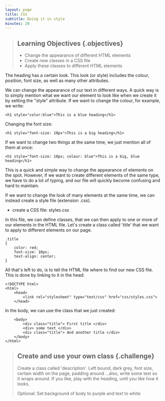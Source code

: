 ```yaml
---
layout: page
title: CSS
subtitle: Doing it in style
minutes: 20
---
```


> ## Learning Objectives {.objectives}
>
> * Change the appearance of different HTML elements
> * Create new classes in a CSS file
> * Apply these classes to different HTML elements 

The heading has a certain look. This look (or style) includes the 
colour, position, font size, as well as many other attributes. 

We can change the appearance of our text in different ways. 
A quick way is to simply mention what we want our element
to look like when we create it by setting the "style" attribute.
If we want to change the colour, for example, we write:

~~~ {.html}
<h1 style="color:blue">This is a blue heading</h1>
~~~

Changing the font size: 

~~~ {.html}
<h1 style="font-size: 10px">This is a big heading</h1>
~~~

If we want to change two things at the same time, we just mention all of them at once:

~~~ {.html}
<h1 style="font-size: 10px; colour: blue">This is a big, blue heading</h1>
~~~

This is a quick and simple way to change the appearance of elements on the spot.
However, if we want to create different elements of the same type, we have to do a lot of typing, 
and our file will quickly become confusing and hard to maintain. 

If we want to change the look of many elements at the same time, we 
can instead create a style file (extension .css).

* create a CSS file: styles.css

In this file, we can define classes, that we can then apply to one or more of 
our elements in the HTML file. 
Let's create a class called 'title' that we want to apply to different elements 
on our page.

~~~ {.css}
.title
{
	color: red;
	font-size: 10px;
	text-align: center;
}
~~~

All that's left to do, is to tell the HTML file where to find our new CSS file. This is done 
by linking to it in the head: 

~~~ {.html}
<!DOCTYPE html>
<html> 
	<head> 
		<link rel="stylesheet" type="text/css" href="css/styles.css">
	</head> 
~~~

In the body, we can use the class that we just created:

~~~ {.html}
	<body> 
		<div class="title"> First title </div>
		<div> some text </div>
		<div class="title"> And another title </div>
	</body> 
</html> 
~~~

> ## Create and use your own class {.challenge}
>
> Create a class called 'description'. 
> Left bound, dark grey, font size, certain width on the page, padding around
> ...also, write some text so it wraps around.
> If you like, play with the heading, until you like how it looks. 
>
> Optional: Set background of body to purple and text to white
